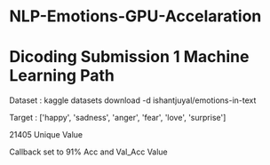 # NLP-Emotions-GPU-Accelaration
# Dicoding Submission 1 Machine Learning Path

Dataset : kaggle datasets download -d ishantjuyal/emotions-in-text

Target : ['happy', 'sadness', 'anger', 'fear', 'love', 'surprise']

21405 Unique Value

Callback set to 91% Acc and Val_Acc Value
